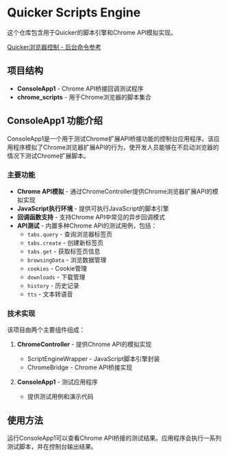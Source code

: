 # Quicker Scripts Engine

这个仓库包含用于Quicker的脚本引擎和Chrome API模拟实现。

[Quicker浏览器控制 - 后台命令参考](https://quickerconnectortests.getquicker.cn/docs/commands.html#browser-scripts)



## 项目结构

- **ConsoleApp1** - Chrome API桥接回调测试程序
- **chrome_scripts** - 用于Chrome浏览器的脚本集合

## ConsoleApp1 功能介绍

ConsoleApp1是一个用于测试Chrome扩展API桥接功能的控制台应用程序。该应用程序模拟了Chrome浏览器扩展API的行为，使开发人员能够在不启动浏览器的情况下测试Chrome扩展脚本。

### 主要功能

- **Chrome API模拟** - 通过ChromeController提供Chrome浏览器扩展API的模拟实现
- **JavaScript执行环境** - 提供可执行JavaScript的脚本引擎
- **回调函数支持** - 支持Chrome API中常见的异步回调模式
- **API测试** - 内置多种Chrome API的测试用例，包括：
  - `tabs.query` - 查询浏览器标签页
  - `tabs.create` - 创建新标签页
  - `tabs.get` - 获取标签页信息
  - `browsingData` - 浏览数据管理
  - `cookies` - Cookie管理
  - `downloads` - 下载管理
  - `history` - 历史记录
  - `tts` - 文本转语音

### 技术实现

该项目由两个主要组件组成：

1. **ChromeController** - 提供Chrome API的模拟实现
   - ScriptEngineWrapper - JavaScript脚本引擎封装
   - ChromeBridge - Chrome API桥接实现

2. **ConsoleApp1** - 测试应用程序
   - 提供测试用例和演示代码

## 使用方法

运行ConsoleApp1可以查看Chrome API桥接的测试结果。应用程序会执行一系列测试脚本，并在控制台输出结果。
